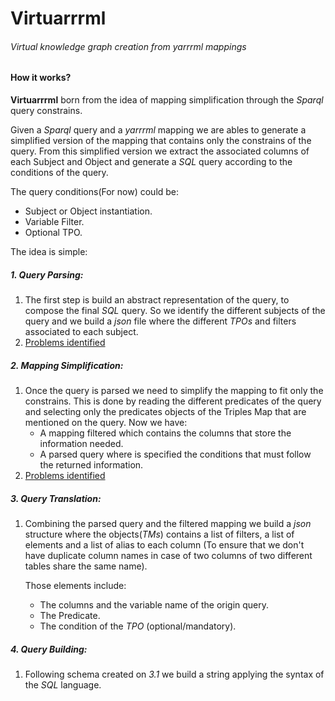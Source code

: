 # Virtuarrrml

###### Virtual knowledge graph  creation from yarrrml mappings

#### How it works?

**Virtuarrrml** born from the idea of mapping simplification through the *Sparql* query constrains.

Given a *Sparql* query and a *yarrrml* mapping we are ables to generate a simplified version of the mapping that contains only the constrains of the query. From this simplified version we extract the associated columns of each Subject and Object and generate a *SQL* query according to the conditions of the query.

The query conditions(For now) could be:

- Subject or Object instantiation.
- Variable Filter.
- Optional TPO.

The idea is simple:

##### 1.  Query Parsing:

   1. The first step is build an abstract representation of the query, to compose the final *SQL* query. So we identify the different subjects of the query and we build a *json* file where the different *TPOs* and filters associated to each subject.
   2. [Problems identified](./QueryParsingProblems.md)

##### 2. Mapping Simplification:

   1. Once the query is parsed we need to simplify the mapping to fit only the constrains. This is done by reading the different predicates of the query and selecting only the predicates objects of the Triples Map that are mentioned on the query.
      Now we have:
      - A mapping filtered which contains the columns that store the information needed. 
      - A parsed query where is specified  the conditions that must follow the returned information.
   2. [Problems identified](./MappingSimplificationProblems.md)

##### 3. Query Translation:

   1. Combining the parsed query and the filtered mapping we build a *json* structure where the objects(*TMs*) contains a list of filters, a list of elements and a list of alias to each column 
      (To ensure that we don't have duplicate column names in case of two columns of two different tables share the same name).  

      Those elements include:  

      - The columns and the variable name of the origin query.
      - The Predicate.
      - The condition of the *TPO* (optional/mandatory).

##### 4. Query Building:

   1. Following schema created on *3.1* we build a string applying the syntax of the *SQL* language.